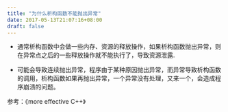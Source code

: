 ```yaml
---
title: "为什么析构函数不能抛出异常"
date: 2017-05-13T21:07:16+08:00
draft: false
---
```


- 通常析构函数中会做一些内存、资源的释放操作，如果析构函数抛出异常，则在异常点之后的一些释放操作就不能执行了，导致资源泄露.

- 可能会导致连续抛出异常，程序由于某种原因抛出异常，而异常导致析构函数的调用，析构函数如果再抛出异常，一个异常没有处理，又来一个，会造成程序崩溃的问题。

参考：《more effective C++》

